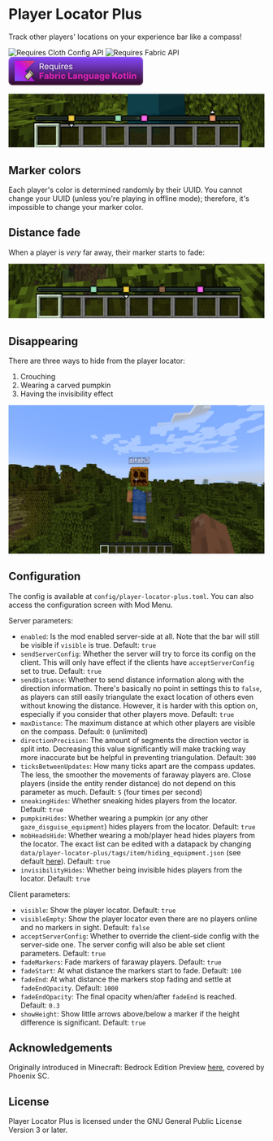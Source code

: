 # Player Locator Plus

Track other players' locations on your experience bar like a compass!

<img alt="Requires Cloth Config API" height="56" src="https://cdn.jsdelivr.net/npm/@intergrav/devins-badges@3/assets/cozy/requires/cloth-config-api_vector.svg"> <img alt="Requires Fabric API" height="56" src="https://cdn.jsdelivr.net/npm/@intergrav/devins-badges@3/assets/cozy/requires/fabric-api_vector.svg"> <img alt="Requires Fabric Langauge Kotlin" height="56" src="requires_kotlin.svg">

![Screenshot of the player locator](screenshot1.png)

## Marker colors

Each player's color is determined randomly by their UUID.
You cannot change your UUID (unless you're playing in offline mode); therefore,
it's impossible to change your marker color.

## Distance fade

When a player is *very* far away, their marker starts to fade:

![The player locator with one marker slightly faded](screenshot2.png)

## Disappearing

There are three ways to hide from the player locator:
1. Crouching
2. Wearing a carved pumpkin
3. Having the invisibility effect

![A player wearing a pumpkin is not shown on the player locator](screenshot3.png)

## Configuration

The config is available at `config/player-locator-plus.toml`.
You can also access the configuration screen with Mod Menu.

Server parameters:

- `enabled`: Is the mod enabled server-side at all. Note that the bar will still be visible if `visible` is true. Default: `true`
- `sendServerConfig`: Whether the server will try to force its config on the client. This will only have effect if the clients have `acceptServerConfig` set to true. Default: `true`
- `sendDistance`: Whether to send distance information along with the direction information.
  There's basically no point in settings this to `false`, as players can still easily
  triangulate the exact location of others even without knowing the distance.
  However, it is harder with this option on, especially if you consider that other players
  move.
  Default: `true`
- `maxDistance`: The maximum distance at which other players are visible on the compass.
  Default: `0` (unlimited)
- `directionPrecision`: The amount of segments the direction vector is split into. Decreasing this value significantly will make tracking way more inaccurate but be helpful in preventing triangulation. Default: `300`
- `ticksBetweenUpdates`: How many ticks apart are the compass updates.
  The less, the smoother the movements of faraway players are.
  Close players (inside the entity render distance) do not depend on this parameter as much.
  Default: `5` (four times per second)
- `sneakingHides`: Whether sneaking hides players from the locator. Default: `true`
- `pumpkinHides`: Whether wearing a pumpkin (or any other `gaze_disguise_equipment`) hides
  players from the locator.
  Default: `true`
- `mobHeadsHide`: Whether wearing a mob/player head hides players from the locator. The exact list can be edited with a datapack by changing `data/player-locator-plus/tags/item/hiding_equipment.json` (see default [here](https://github.com/timas130/PlayerLocatorPlus/blob/main/src/main/resources/data/player-locator-plus/tags/item/hiding_equipment.json)). Default: `true`
- `invisibilityHides`: Whether being invisible hides players from the locator. Default: `true`

Client parameters:

- `visible`: Show the player locator. Default: `true`
- `visibleEmpty`: Show the player locator even there are no players online and no markers in sight. Default: `false`
- `acceptServerConfig`: Whether to override the client-side config with the server-side one. The server config will also be able set client parameters. Default: `true`
- `fadeMarkers`: Fade markers of faraway players. Default: `true`
- `fadeStart`: At what distance the markers start to fade. Default: `100`
- `fadeEnd`: At what distance the markers stop fading and settle at `fadeEndOpacity`. Default: `1000`
- `fadeEndOpacity`: The final opacity when/after `fadeEnd` is reached. Default: `0.3`
- `showHeight`: Show little arrows above/below a marker if the height difference is significant.
  Default: `true`

## Acknowledgements

Originally introduced in Minecraft: Bedrock Edition Preview
[here](https://www.minecraft.net/en-us/article/test-the-new-player-locator-bar),
covered by Phoenix SC.

## License

Player Locator Plus is licensed under the GNU General Public License Version 3 or later.
